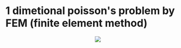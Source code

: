 # 1 dimetional poisson's problem by FEM (finite element method)

<div align="center">
	<img src="https://img.shields.io/badge/Python-007396?style=flat&logo=Java&logoColor=white" />
</div>
